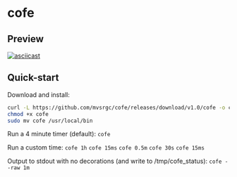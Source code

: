 # cofe

## Preview
[![asciicast](https://asciinema.org/a/5iMyxSZoAIYGRFms4a7FXbx8J.svg)](https://asciinema.org/a/5iMyxSZoAIYGRFms4a7FXbx8J)

## Quick-start
Download and install:
```bash
curl -L https://github.com/mvsrgc/cofe/releases/download/v1.0/cofe -o cofe
chmod +x cofe
sudo mv cofe /usr/local/bin
```

Run a 4 minute timer (default):
`cofe`

Run a custom time:
`cofe 1h`
`cofe 15ms`
`cofe 0.5m`
`cofe 30s`
`cofe 15ms`

Output to stdout with no decorations (and write to /tmp/cofe_status):
`cofe --raw 1m`
